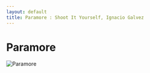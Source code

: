 ```yaml
---
layout: default
title: Paramore : Shoot It Yourself, Ignacio Galvez
---
```


# Paramore

![Paramore](http://assets.farmhouse.co/publishing/1-shoot-it-yourself/images/paramore-1.jpg)

